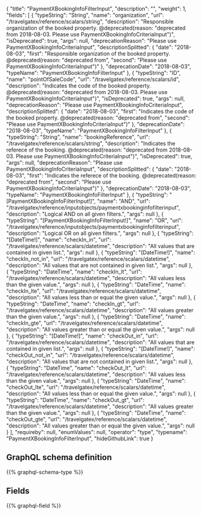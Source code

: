 {
  "title": "PaymentXBookingInfoFilterInput",
  "description": "",
  "weight": 1,
  "fields": [
    {
      "typeString": "String",
      "name": "organization",
      "url": "/travelgatex/reference/scalars/string",
      "description": "Responsible organization of the booked property. @deprecated(reason: \"deprecated from 2018-08-03. Please use PaymentXBookingInfoCriteriaInput\")",
      "isDeprecated": true,
      "args": null,
      "deprecationReason": "Please use PaymentXBookingInfoCriteriaInput",
      "descriptionSplitted": {
        "date": "2018-08-03",
        "first": "Responsible organization of the booked property. @deprecated(reason: \"deprecated from",
        "second": "Please use PaymentXBookingInfoCriteriaInput\")"
      },
      "deprecationDate": "2018-08-03",
      "typeName": "PaymentXBookingInfoFilterInput"
    },
    {
      "typeString": "ID",
      "name": "pointOfSaleCode",
      "url": "/travelgatex/reference/scalars/id",
      "description": "Indicates the code of the booked property. @deprecated(reason: \"deprecated from 2018-08-03. Please use PaymentXBookingInfoCriteriaInput\")",
      "isDeprecated": true,
      "args": null,
      "deprecationReason": "Please use PaymentXBookingInfoCriteriaInput",
      "descriptionSplitted": {
        "date": "2018-08-03",
        "first": "Indicates the code of the booked property. @deprecated(reason: \"deprecated from",
        "second": "Please use PaymentXBookingInfoCriteriaInput\")"
      },
      "deprecationDate": "2018-08-03",
      "typeName": "PaymentXBookingInfoFilterInput"
    },
    {
      "typeString": "String",
      "name": "bookingReference",
      "url": "/travelgatex/reference/scalars/string",
      "description": "Indicates the referece of the booking. @deprecated(reason: \"deprecated from 2018-08-03. Please use PaymentXBookingInfoCriteriaInput\")",
      "isDeprecated": true,
      "args": null,
      "deprecationReason": "Please use PaymentXBookingInfoCriteriaInput",
      "descriptionSplitted": {
        "date": "2018-08-03",
        "first": "Indicates the referece of the booking. @deprecated(reason: \"deprecated from",
        "second": "Please use PaymentXBookingInfoCriteriaInput\")"
      },
      "deprecationDate": "2018-08-03",
      "typeName": "PaymentXBookingInfoFilterInput"
    },
    {
      "typeString": "[PaymentXBookingInfoFilterInput!]",
      "name": "AND",
      "url": "/travelgatex/reference/inputobjects/paymentxbookinginfofilterinput",
      "description": "Logical AND on all given filters.",
      "args": null
    },
    {
      "typeString": "[PaymentXBookingInfoFilterInput!]",
      "name": "OR",
      "url": "/travelgatex/reference/inputobjects/paymentxbookinginfofilterinput",
      "description": "Logical OR on all given filters.",
      "args": null
    },
    {
      "typeString": "[DateTime!]",
      "name": "checkIn_in",
      "url": "/travelgatex/reference/scalars/datetime",
      "description": "All values that are contained in given list.",
      "args": null
    },
    {
      "typeString": "[DateTime!]",
      "name": "checkIn_not_in",
      "url": "/travelgatex/reference/scalars/datetime",
      "description": "All values that are not contained in given list.",
      "args": null
    },
    {
      "typeString": "DateTime",
      "name": "checkIn_lt",
      "url": "/travelgatex/reference/scalars/datetime",
      "description": "All values less than the given value.",
      "args": null
    },
    {
      "typeString": "DateTime",
      "name": "checkIn_lte",
      "url": "/travelgatex/reference/scalars/datetime",
      "description": "All values less than or equal the given value.",
      "args": null
    },
    {
      "typeString": "DateTime",
      "name": "checkIn_gt",
      "url": "/travelgatex/reference/scalars/datetime",
      "description": "All values greater than the given value.",
      "args": null
    },
    {
      "typeString": "DateTime",
      "name": "checkIn_gte",
      "url": "/travelgatex/reference/scalars/datetime",
      "description": "All values greater than or equal the given value.",
      "args": null
    },
    {
      "typeString": "[DateTime!]",
      "name": "checkOut_in",
      "url": "/travelgatex/reference/scalars/datetime",
      "description": "All values that are contained in given list.",
      "args": null
    },
    {
      "typeString": "[DateTime!]",
      "name": "checkOut_not_in",
      "url": "/travelgatex/reference/scalars/datetime",
      "description": "All values that are not contained in given list.",
      "args": null
    },
    {
      "typeString": "DateTime",
      "name": "checkOut_lt",
      "url": "/travelgatex/reference/scalars/datetime",
      "description": "All values less than the given value.",
      "args": null
    },
    {
      "typeString": "DateTime",
      "name": "checkOut_lte",
      "url": "/travelgatex/reference/scalars/datetime",
      "description": "All values less than or equal the given value.",
      "args": null
    },
    {
      "typeString": "DateTime",
      "name": "checkOut_gt",
      "url": "/travelgatex/reference/scalars/datetime",
      "description": "All values greater than the given value.",
      "args": null
    },
    {
      "typeString": "DateTime",
      "name": "checkOut_gte",
      "url": "/travelgatex/reference/scalars/datetime",
      "description": "All values greater than or equal the given value.",
      "args": null
    }
  ],
  "requireby": null,
  "enumValues": null,
  "operator": "type",
  "typename": "PaymentXBookingInfoFilterInput",
  "hideGithubLink": true
}
## GraphQL schema definition

{{% graphql-schema-type %}}

## Fields

{{% graphql-field %}}
